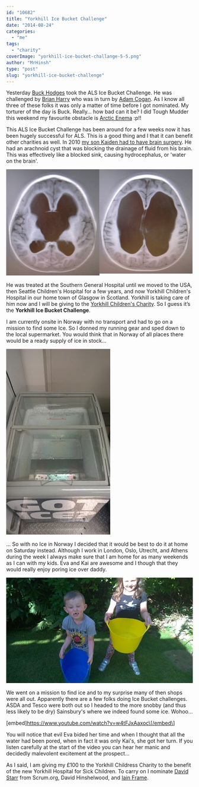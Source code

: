 ```yaml
---
id: "10682"
title: "Yorkhill Ice Bucket Challenge"
date: "2014-08-24"
categories: 
  - "me"
tags: 
  - "charity"
coverImage: "yorkhill-ice-bucket-challange-5-5.png"
author: "MrHinsh"
type: "post"
slug: "yorkhill-ice-bucket-challenge"
---
```


Yesterday [Buck Hodges](http://blogs.msdn.com/b/buckh/archive/2014/08/21/the-als-ice-bucket-challenge.aspx) took the ALS Ice Bucket Challenge. He was challenged by [Brian Harry](http://blogs.msdn.com/b/bharry/archive/2014/08/19/als-ice-bucket-challenge.aspx) who was in turn by [Adam Cogan](https://www.youtube.com/watch?v=P_4FM9laAl0). As I know all three of these folks it was only a matter of time before I got nominated. My torturer of the day is Buck. Really… how bad can it be? I did Tough Mudder this weekend my favourite obstacle is [Arctic Enema](https://toughmudder.co.uk/obstacles/arctic-enema) :p!!

This ALS Ice Bucket Challenge has been around for a few weeks now it has been hugely successful for ALS. This is a good thing and I that it can benefit other charities as well. In 2010 [my son Kaiden had to have brain surgery](http://kaiden.hinshelwood.com/2010/07/operation.html). He had an arachnoid cyst that was blocking the drainage of fluid from his brain. This was effectively like a blocked sink, causing hydrocephalus, or 'water on the brain'.

![kaiden-hinshelwood-arachnoid-cyst-hydrocephalus](images/kaiden-hinshelwood-arachnoid-cyst-hydrocephalus-794x450-3-4.png)

He was treated at the Southern General Hospital until we moved to the USA, then Seattle Children's Hospital for a few years, and now Yorkhill Children's Hospital in our home town of Glasgow in Scotland. Yorkhill is taking care of him now and I will be giving to the [Yorkhill Children's Charity](http://www.yorkhill.org/). So I guess it’s the **Yorkhill Ice Bucket Challenge**.

I am currently onsite in Norway with no transport and had to go on a mission to find some Ice. So I donned my running gear and sped down to the local supermarket. You would think that in Norway of all places there would be a ready supply of ice in stock...

![clip_image001](images/clip-image001-1-1.jpg "clip_image001")

... So with no Ice in Norway I decided that it would be best to do it at home on Saturday instead. Although I work in London, Oslo, Utrecht, and Athens during the week I always make sure that I am home for as many weekends as I can with my kids. Eva and Kai are awesome and I though that they would really enjoy poring ice over daddy.

![clip_image002](images/clip-image002-2-2.jpg "clip_image002")

We went on a mission to find ice and to my surprise many of then shops were all out. Apparently there are a few folks doing Ice Bucket challenges. ASDA and Tesco were both out so I headed to the more snobby (and thus less likely to be dry) Sainsbury's where we indeed found some ice. Wohoo...

\[embed\]https://www.youtube.com/watch?v=w4tFJxAaxoc\[/embed\]

You will notice that evil Eva bided her time and when I thought that all the water had been pored, when in fact it was only Kai's, she got her turn. If you listen carefully at the start of the video you can hear her manic and decidedly malevolent excitement at the prospect...

As I said, I am giving my £100 to the Yorkhill Childress Charity to the benefit of the new Yorkhill Hospital for Sick Children. To carry on I nominate [David Starr](http://courses.scrum.org/about/david-starr) from Scrum.org, David Hinshelwood, and [Iain Frame](http://uk.linkedin.com/pub/iain-frame/0/558/b77).


